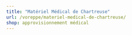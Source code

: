 ```yaml
---
title: "Matériel Médical de Chartreuse"
url: /voreppe/materiel-medical-de-chartreuse/
shop: approvisionnement médical
---
```

